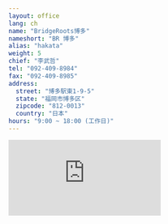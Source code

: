 ```yaml
---
layout: office
lang: ch
name: "BridgeRoots博多"
nameshort: "BR 博多"
alias: "hakata"
weight: 5
chief: "李武哲"
tel: "092-409-8984"
fax: "092-409-8985"
address:
  street: "博多駅東1-9-5"
  state: "福岡市博多区"
  zipcode: "812-0013"
  country: "日本"
hours: "9:00 ~ 18:00 (工作日)"
---
```


<iframe src="https://www.google.com/maps/embed?pb=!1m18!1m12!1m3!1d2428.3787864869323!2d130.42230854008014!3d33.59177165222966!2m3!1f0!2f0!3f0!3m2!1i1024!2i768!4f13.1!3m3!1m2!1s0x354191c8db33627d%3A0xf5d94de2cc67fd41!2zSmFwYW4sIOOAkjgxMi0wMDEzIEZ1a3Vva2Eta2VuLCBGdWt1b2thLXNoaSwgSGFrYXRhLWt1LCBIYWthdGFla2loaWdhc2hpLCAxIENob21l4oiSOeKIkjUsIO-8lO-9g-KAme-9k-WNmuWkmuODk-ODqw!5e0!3m2!1sen!2sus!4v1474180019748" frameborder="0" style="border:0" allowfullscreen class="center-block googlemap"></iframe>
